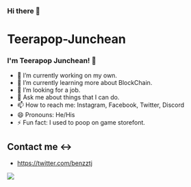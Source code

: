 ### Hi there 👋
# Teerapop-Junchean
###  I'm Teerapop Junchean! 👋

- 🔭 I’m currently working on my own.
- 🌱 I’m currently learning more about BlockChain.
- 👯 I’m looking for a job.
- 💬 Ask me about things that I can do.
- 📫 How to reach me: Instagram, Facebook, Twitter, Discord
- 😄 Pronouns: He/His
- ⚡ Fun fact: I used to poop on game storefont.


## Contact me <->
- https://twitter.com/benzztj

<img src="https://github-readme-stats.vercel.app/api?username=teerapop67&&show_icons=true&title_color=ffffff&icon_color=bb2acf&text_color=daf7dc&bg_color=151515" />
